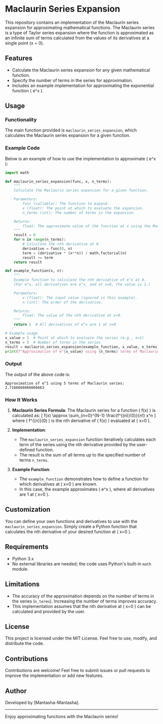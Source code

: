 # Maclaurin Series Expansion

This repository contains an implementation of the Maclaurin series expansion for approximating mathematical functions. The Maclaurin series is a type of Taylor series expansion where the function is approximated as an infinite sum of terms calculated from the values of its derivatives at a single point (x = 0).

## Features

- Calculate the Maclaurin series expansion for any given mathematical function.
- Specify the number of terms in the series for approximation.
- Includes an example implementation for approximating the exponential function \( e^x \).

## Usage

### Functionality

The main function provided is `maclaurin_series_expansion`, which calculates the Maclaurin series expansion for a given function.

### Example Code

Below is an example of how to use the implementation to approximate \( e^x \):

```python
import math

def maclaurin_series_expansion(func, x, n_terms):
    """
    Calculate the Maclaurin series expansion for a given function.

    Parameters:
        func (callable): The function to expand.
        x (float): The point at which to evaluate the expansion.
        n_terms (int): The number of terms in the expansion.

    Returns:
        float: The approximate value of the function at x using the Maclaurin series.
    """
    result = 0
    for n in range(n_terms):
        # Calculate the nth derivative at 0
        derivative = func(0, n)
        term = (derivative * (x**n)) / math.factorial(n)
        result += term
    return result

def example_function(x, n):
    """
    Example function to calculate the nth derivative of e^x at 0.
    (For e^x, all derivatives are e^x, and at x=0, the value is 1.)

    Parameters:
        x (float): The input value (ignored in this example).
        n (int): The order of the derivative.

    Returns:
        float: The value of the nth derivative at x=0.
    """
    return 1  # All derivatives of e^x are 1 at x=0

# Example usage
x_value = 1  # Point at which to evaluate the series (e.g., x=1)
n_terms = 5  # Number of terms in the series
result = maclaurin_series_expansion(example_function, x_value, n_terms)
print(f"Approximation of e^{x_value} using {n_terms} terms of Maclaurin series: {result}")
```

### Output

The output of the above code is:

```
Approximation of e^1 using 5 terms of Maclaurin series: 2.7166666666666663
```

### How It Works

1. **Maclaurin Series Formula**:
   The Maclaurin series for a function \( f(x) \) is calculated as:
   \[
   f(x) \approx \sum_{n=0}^{N-1} \frac{f^{(n)}(0)}{n!} x^n
   \]
   where \( f^{(n)}(0) \) is the nth derivative of \( f(x) \) evaluated at \( x=0 \).

2. **Implementation**:
   - The `maclaurin_series_expansion` function iteratively calculates each term of the series using the nth derivative provided by the user-defined function.
   - The result is the sum of all terms up to the specified number of terms `n_terms`.

3. **Example Function**:
   - The `example_function` demonstrates how to define a function for which derivatives at \( x=0 \) are known.
   - In this case, the example approximates \( e^x \), where all derivatives are 1 at \( x=0 \).

## Customization

You can define your own functions and derivatives to use with the `maclaurin_series_expansion`. Simply create a Python function that calculates the nth derivative of your desired function at \( x=0 \).

## Requirements

- Python 3.x
- No external libraries are needed; the code uses Python's built-in `math` module.

## Limitations

- The accuracy of the approximation depends on the number of terms in the series (`n_terms`). Increasing the number of terms improves accuracy.
- This implementation assumes that the nth derivative at \( x=0 \) can be calculated and provided by the user.

## License

This project is licensed under the MIT License. Feel free to use, modify, and distribute the code.

## Contributions

Contributions are welcome! Feel free to submit issues or pull requests to improve the implementation or add new features.

## Author

Developed by [Mantasha-Mantasha].

---
Enjoy approximating functions with the Maclaurin series!

